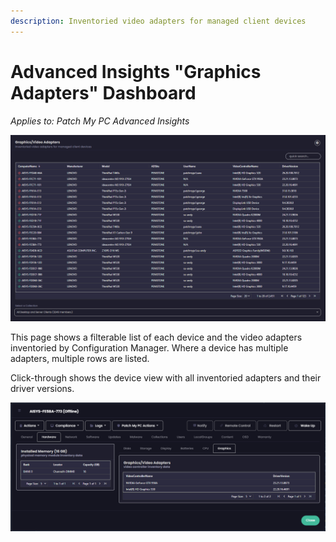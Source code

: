 ```yaml
---
description: Inventoried video adapters for managed client devices
---
```


# Advanced Insights "Graphics Adapters" Dashboard

_Applies to: Patch My PC Advanced Insights_

![](/_images/image-(1536).png)

This page shows a filterable list of each device and the video adapters inventoried by Configuration Manager. Where a device has multiple adapters, multiple rows are listed.

Click-through shows the device view with all inventoried adapters and their driver versions.

![](/_images/image-(1537).png)